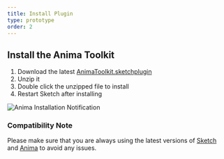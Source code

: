 ```yaml
---
title: Install Plugin
type: prototype
order: 2
---
```


## Install the Anima Toolkit

1. Download the latest [AnimaToolkit.sketchplugin](https://www.animaapp.com/changelog)
2. Unzip it
3. Double click the unzipped file to install
4. Restart Sketch after installing

![Anima Installation Notification](http://f.cl.ly/items/1q1K3I2i3u3L3i1q1006/Anima%203.0%20Installation.png)

### Compatibility Note

Please make sure that you are always using the latest versions of [Sketch](https://www.sketchapp.com/updates/) and [Anima](https://www.animaapp.com/changelog) to avoid any issues.
